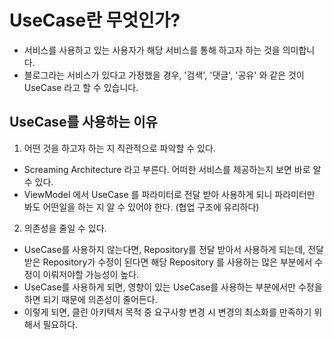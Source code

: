 # UseCase란 무엇인가?
- 서비스를 사용하고 있는 사용자가 해당 서비스를 통해 하고자 하는 것을 의미합니다.
- 블로그라는 서비스가 있다고 가정했을 경우, '검색', '댓글', '공유' 와 같은 것이 UseCase 라고 할 수 있습니다.

## UseCase를 사용하는 이유
1. 어떤 것을 하고자 하는 지 직관적으로 파악할 수 있다.
  - Screaming Architecture 라고 부른다. 어떠한 서비스를 제공하는지 보면 바로 알 수 있다.
  - ViewModel 에서 UseCase 를 파라미터로 전달 받아 사용하게 되니 파라미터만 봐도 어떤일을 하는 지 알 수 있어야 한다. (협업 구조에 유리하다)
2. 의존성을 줄일 수 있다.
  - UseCase를 사용하지 않는다면, Repository를 전달 받아서 사용하게 되는데, 전달받은 Repository가 수정이 된다면 해당 Repository 를 사용하는 많은 부분에서 수정이 이뤄저야할 가능성이 높다.
  - UseCase를 사용하게 되면, 영향이 있는 UseCase를 사용하는 부분에서만 수정을 하면 되기 때문에 의존성이 줄어든다.
  - 이렇게 되면, 클린 아키텍처 목적 중 요구사항 변경 시 변경의 최소화를 만족하기 위해서 필요하다.
